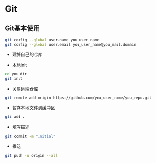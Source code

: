 # Git

## Git基本使用

```bash
git config --global user.name you_user_name
git config --global user.email you_user_name@you_mail.domain
```

* 建好自己的仓库

* 本地init

```bash
cd you_dir
git init
```

* 关联远端仓库

```bash
git remote add origin https://github.com/you_user_name/you_repo.git
```

* 暂存本地文件到缓冲区

```bash
git add .
```

* 填写描述

```bash
git commit -m "Initial"
```

* 推送

```bash
git push -u origin --all
```
